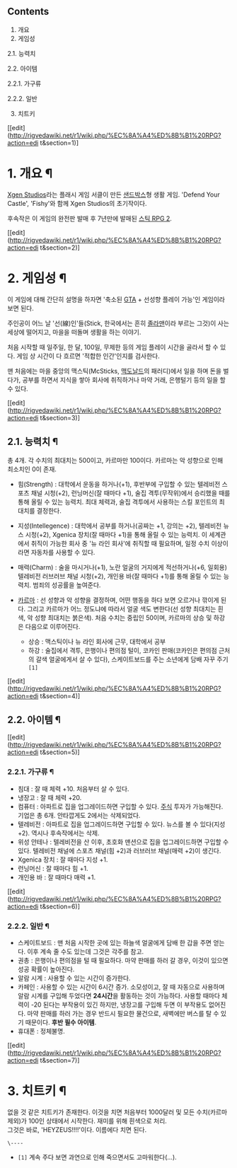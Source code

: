 ## Contents

    

1. 개요 
2. 게임성 
    

2.1. 능력치

2.2. 아이템

    

2.2.1. 가구류

2.2.2. 일반

3. 치트키 

[[edit](http://rigvedawiki.net/r1/wiki.php/%EC%8A%A4%ED%8B%B1%20RPG?action=edi
t&section=1)]

# 1. 개요 ¶

[Xgen Studios](Xgen%20Studios.md)라는 플래시 게임 서클이 만든
[샌드박스](%EC%83%8C%EB%93%9C%EB%B0%95%EC%8A%A4%28%EA%B2%8C%EC%9E%84%29.md)형 생활
게임. 'Defend Your Castle', 'Fishy'와 함께 Xgen Studios의 초기작이다.

  

후속작은 이 게임의 완전판 발매 후 7년만에 발매된 [스틱 RPG 2](%EC%8A%A4%ED%8B%B1%20RPG%202.md).

[[edit](http://rigvedawiki.net/r1/wiki.php/%EC%8A%A4%ED%8B%B1%20RPG?action=edi
t&section=2)]

# 2. 게임성 ¶

이 게임에 대해 간단히 설명을 하자면 '축소된 [GTA](GTA.md) \+ 선성향 플레이 가능'인 게임이라 보면 된다.

  

주인공이 어느 날 '선(線)인'들(Stick, 한국에서는 흔히 [졸라맨](%EC%A1%B8%EB%9D%BC%EB%A7%A8.md)이라
부르는 그것)이 사는 세상에 떨어지고, 마을을 떠돌며 생활을 하는 이야기.

  

처음 시작할 때 일주일, 한 달, 100일, 무제한 등의 게임 플레이 시간을 골라서 할 수 있다. 게임 상 시간이 다 흐르면 '적합한
인간'인지를 검사한다.

  

맨 처음에는 마을 중앙의 맥스틱(McSticks,
[맥도날드](%EB%A7%A5%EB%8F%84%EB%82%A0%EB%93%9C.md)의 패러디)에서 일을 하며 돈을 벌다가, 공부를
하면서 지식을 쌓아 회사에 취직하거나 마약 거래, 은행털기 등의 일을 할 수 있다.

  

[[edit](http://rigvedawiki.net/r1/wiki.php/%EC%8A%A4%ED%8B%B1%20RPG?action=edi
t&section=3)]

## 2.1. 능력치 ¶

총 4개. 각 수치의 최대치는 500이고, 카르마만 100이다. 카르마는 악 성향으로 인해 최소치인 0이 존재.

  

  * 힘(Strength) : 대학에서 운동을 하거나(+1), 후반부에 구입할 수 있는 텔레비전 스포츠 채널 시청(+2), 런닝머신(잘 때마다 +1), 술집 격투(무작위)에서 승리했을 때를 통해 올릴 수 있는 능력치. 최대 체력과, 술집 격투에서 사용하는 스킬 포인트의 최대치를 결정한다.
  * 지성(Intellegence) : 대학에서 공부를 하거나(공짜는 +1, 강의는 +2), 텔레비전 뉴스 시청(+2), Xgenica 장치(잘 때마다 +1)을 통해 올릴 수 있는 능력치. 이 세계관에서 취직이 가능한 회사 중 '뉴 라인 회사'에 취직할 때 필요하며, 일정 수치 이상이라면 자동차를 사용할 수 있다.
  * 매력(Charm) : 술을 마시거나(+1), 노란 얼굴의 거지에게 적선하거나(+6, 일회용) 텔레비전 러브러브 채널 시청(+2), 개인용 바(잘 때마다 +1)를 통해 올릴 수 있는 능력치. 범죄의 성공률을 높여준다.
  * [카르마](%EC%B9%B4%EB%A5%B4%EB%A7%88.md) : 선 성향과 악 성향을 결정하며, 어떤 행동을 하다 보면 오르거나 깎이게 된다. 그리고 카르마가 어느 정도냐에 따라서 얼굴 색도 변한다(선 성향 최대치는 흰색, 악 성향 최대치는 붉은색). 처음 수치는 중립인 50이며, 카르마의 상승 및 하강은 다음으로 이루어진다.  

    * 상승 : 맥스틱이나 뉴 라인 회사에 근무, 대학에서 공부
    * 하강 : 술집에서 격투, 은행이나 편의점 털이, 코카인 판매(코카인은 편의점 근처의 갈색 얼굴에게서 살 수 있다), 스케이트보드를 주는 소년에게 담배 자꾸 주기`[1]`  

[[edit](http://rigvedawiki.net/r1/wiki.php/%EC%8A%A4%ED%8B%B1%20RPG?action=edi
t&section=4)]

## 2.2. 아이템 ¶

[[edit](http://rigvedawiki.net/r1/wiki.php/%EC%8A%A4%ED%8B%B1%20RPG?action=edi
t&section=5)]

### 2.2.1. 가구류 ¶

  * 침대 : 잘 때 체력 +10. 처음부터 살 수 있다.
  * 냉장고 : 잘 때 체력 +20.
  * 컴퓨터 : 아파트로 집을 업그레이드하면 구입할 수 있다. [주식](%EC%A3%BC%EC%8B%9D.md) 투자가 가능해진다. 기업은 총 6개. 안타깝게도 2에서는 삭제되었다.
  * 텔레비전 : 아파트로 집을 업그레이드하면 구입할 수 있다. 뉴스를 볼 수 있다(지성 +2). 역시나 후속작에서는 삭제.
  * 위성 안테나 : 텔레비전을 산 이후, 초호화 맨션으로 집을 업그레이드하면 구입할 수 있다. 텔레비전 채널에 스포츠 채널(힘 +2)과 러브러브 채널(매력 +2)이 생긴다.
  * Xgenica 장치 : 잘 때마다 지성 +1.
  * 런닝머신 : 잘 때마다 힘 +1.
  * 개인용 바 : 잘 때마다 매력 +1.

[[edit](http://rigvedawiki.net/r1/wiki.php/%EC%8A%A4%ED%8B%B1%20RPG?action=edi
t&section=6)]

### 2.2.2. 일반 ¶

  * 스케이트보드 : 맨 처음 시작한 곳에 있는 하늘색 얼굴에게 담배 한 갑을 주면 얻는다. 이후 계속 줄 수도 있는데 그것은 각주를 참고.
  * 권총 : 은행이나 편의점을 털 때 필요하다. 마약 판매를 하러 갈 경우, 이것이 있으면 성공 확률이 높아진다.
  * 알람 시계 : 사용할 수 있는 시간이 증가한다.
  * 카페인 : 사용할 수 있는 시간이 6시간 증가. 소모성이고, 잘 때 자동으로 사용하며 알람 시계를 구입해 두었다면 **24시간**을 활동하는 것이 가능하다. 사용할 때마다 체력이 -20 된다는 부작용이 있긴 하지만, 냉장고를 구입해 두면 이 부작용도 없어진다. 마약 판매를 하러 가는 경우 반드시 필요한 물건으로, 새벽에만 버스를 탈 수 있기 때문이다. **후반 필수 아이템**.
  * 휴대폰 : 정체불명.  

[[edit](http://rigvedawiki.net/r1/wiki.php/%EC%8A%A4%ED%8B%B1%20RPG?action=edi
t&section=7)]

# 3. 치트키 ¶

없을 것 같은 치트키가 존재한다. 이것을 치면 처음부터 1000달러 및 모든 수치(카르마 제외)가 100인 상태에서 시작한다. 재미를 위해
흰색으로 처리.  
그것은 바로, 'HEYZEUS!!!!'이다. 이름에다 치면 된다.

`\----`

  * `[1]` 계속 주다 보면 과연으로 인해 죽으면서도 고마워한다(…).

